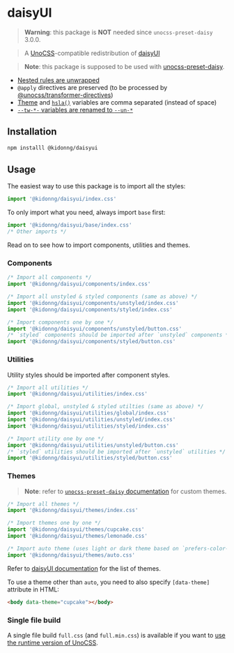 # daisyUI

> **Warning**: this package is **NOT** needed since `unocss-preset-daisy` 3.0.0.

> A [UnoCSS](https://github.com/unocss/unocss)-compatible redistribution of [daisyUI](https://github.com/saadeghi/daisyui)

> **Note**: this package is supposed to be used with [unocss-preset-daisy](https://github.com/kidonng/unocss-preset-daisy).

- [Nested rules are unwrapped](https://github.com/kidonng/daisyui/blob/5c8e03665b59dcd2646bb284f6639d240a066c13/build.ts#L9)
- `@apply` directives are preserved (to be processed by [@unocss/transformer-directives](https://github.com/unocss/unocss/tree/main/packages/transformer-directives))
- [Theme](https://github.com/kidonng/daisyui/blob/5c8e03665b59dcd2646bb284f6639d240a066c13/build.ts#L75-L79) and [`hsla()`](https://github.com/kidonng/daisyui/blob/5c8e03665b59dcd2646bb284f6639d240a066c13/build.ts#L34) variables are comma separated (instead of space)
- [`--tw-*-` variables are renamed to `--un-*`](https://github.com/kidonng/daisyui/blob/5c8e03665b59dcd2646bb284f6639d240a066c13/build.ts#L33)

## Installation

```sh
npm installl @kidonng/daisyui
```

## Usage

The easiest way to use this package is to import all the styles:

```js
import '@kidonng/daisyui/index.css'
```

To only import what you need, always import `base` first:

```js
import '@kidonng/daisyui/base/index.css'
/* Other imports */
```

Read on to see how to import components, utilities and themes.

### Components

```js
/* Import all components */
import '@kidonng/daisyui/components/index.css'

/* Import all unstyled & styled components (same as above) */
import '@kidonng/daisyui/components/unstyled/index.css'
import '@kidonng/daisyui/components/styled/index.css'

/* Import components one by one */
import '@kidonng/daisyui/components/unstyled/button.css'
/* `styled` components should be imported after `unstyled` components */
import '@kidonng/daisyui/components/styled/button.css'
```

### Utilities

Utility styles should be imported after component styles.

```js
/* Import all utilities */
import '@kidonng/daisyui/utilities/index.css'

/* Import global, unstyled & styled utilties (same as above) */
import '@kidonng/daisyui/utilities/global/index.css'
import '@kidonng/daisyui/utilities/unstyled/index.css'
import '@kidonng/daisyui/utilities/styled/index.css'

/* Import utility one by one */
import '@kidonng/daisyui/utilities/unstyled/button.css'
/* `styled` utilities should be imported after `unstyled` utilities */
import '@kidonng/daisyui/utilities/styled/button.css'
```

### Themes

> **Note**: refer to [`unocss-preset-daisy` documentation](https://github.com/kidonng/unocss-preset-daisy#custom-themes) for custom themes.

```js
/* Import all themes */
import '@kidonng/daisyui/themes/index.css'

/* Import themes one by one */
import '@kidonng/daisyui/themes/cupcake.css'
import '@kidonng/daisyui/themes/lemonade.css'

/* Import auto theme (uses light or dark theme based on `prefers-color-scheme`) */
import '@kidonng/daisyui/themes/auto.css'
```

Refer to [daisyUI documentation](https://daisyui.com/docs/themes/) for the list of themes.

To use a theme other than `auto`, you need to also specify `[data-theme]` attribute in HTML:

```html
<body data-theme="cupcake"></body>
```

### Single file build

A single file build `full.css` (and `full.min.css`) is available if you want to [use the runtime version of UnoCSS](https://github.com//unocss/unocss/issues/1470#issuecomment-1228071668).
